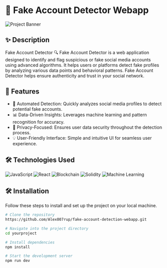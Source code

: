 # 🚀 Fake Account Detector Webapp

![Project Banner](https://scontent.fdel25-3.fna.fbcdn.net/v/t39.30808-6/459070298_1591931768394747_8845285417220835104_n.jpg?_nc_cat=102&ccb=1-7&_nc_sid=127cfc&_nc_ohc=E-_XagXCbEIQ7kNvgHB2w_u&_nc_ht=scontent.fdel25-3.fna&oh=00_AYAt7nmm8lIDqcVOHno-0g3g0RdO3ns6VhytYQOncs0erQ&oe=66E40B74) <!-- You can replace this link with your project image/banner -->

## ✨ Description

Fake Account Detector 🔍
Fake Account Detector is a web application designed to identify and flag suspicious or fake social media accounts using advanced algorithms. It helps users or platforms detect fake profiles by analyzing various data points and behavioral patterns.
Fake Account Detector helps ensure authenticity and trust in your social network.

## 🎯 Features

- 🚀 Automated Detection: Quickly analyzes social media profiles to detect potential fake accounts.
- 📊 Data-Driven Insights: Leverages machine learning and pattern recognition for accuracy.
- 🔐 Privacy-Focused: Ensures user data security throughout the detection process.
- 💡 User-Friendly Interface: Simple and intuitive UI for seamless user experience.

## 🛠️ Technologies Used

![JavaScript](https://img.shields.io/badge/-JavaScript-F7DF1E?style=flat-square&logo=javascript&logoColor=black)
![React](https://img.shields.io/badge/-React-61DAFB?style=flat-square&logo=react&logoColor=black)
![Blockchain](https://img.shields.io/badge/-Blockchain-121D33?style=flat-square&logo=blockchain&logoColor=white)
![Solidity](https://img.shields.io/badge/-Solidity-363636?style=flat-square&logo=solidity&logoColor=white)
![Machine Learning](https://img.shields.io/badge/-Machine%20Learning-007ACC?style=flat-square&logo=python&logoColor=white)

## 🛠️ Installation

Follow these steps to install and set up the project on your local machine.

```bash
# Clone the repository
https://github.com/Alex007rup/fake-account-detection-webapp.git

# Navigate into the project directory
cd yourproject

# Install dependencies
npm install

# Start the development server
npm run dev
